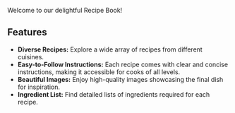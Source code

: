 Welcome to our delightful Recipe Book!

## Features

- **Diverse Recipes:** Explore a wide array of recipes from different cuisines.
- **Easy-to-Follow Instructions:** Each recipe comes with clear and concise instructions, making it accessible for cooks of all levels.
- **Beautiful Images:** Enjoy high-quality images showcasing the final dish for inspiration.
- **Ingredient List:** Find detailed lists of ingredients required for each recipe.
